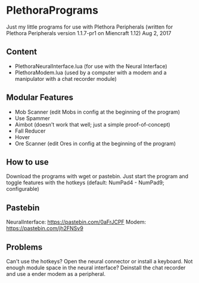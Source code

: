 # PlethoraPrograms
Just my little programs for use with Plethora Peripherals (written for Plethora Peripherals version 1.1.7-pr1 on Miencraft 1.12)
Aug 2, 2017

## Content
* PlethoraNeuralInterface.lua (for use with the Neural Interface)
* PlethoraModem.lua (used by a computer with a modem and a manipulator with a chat recorder module)

## Modular Features
* Mob Scanner (edit Mobs in config at the beginning of the program)
* Use Spammer
* Aimbot (doesn't work that well; just a simple proof-of-concept)
* Fall Reducer
* Hover
* Ore Scanner (edit Ores in config at the beginning of the program)

## How to use
Download the programs with wget or pastebin.
Just start the program and toggle features with the hotkeys (default: NumPad4 - NumPad9; configurable)

## Pastebin
NeuralInterface: https://pastebin.com/0aFrJCPF
Modem: https://pastebin.com/jh2FNSv9

## Problems
Can't use the hotkeys? Open the neural connector or install a keyboard.
Not enough module space in the neural interface? Deinstall the chat recorder and use a ender modem as a peripheral.
